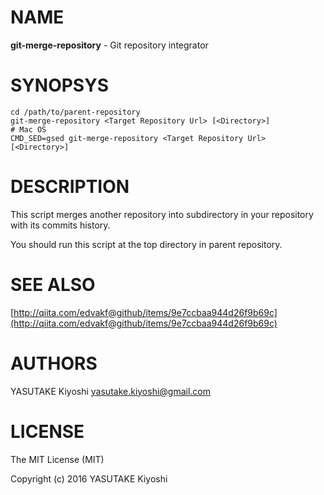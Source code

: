 # NAME

**git-merge-repository** - Git repository integrator

# SYNOPSYS

    cd /path/to/parent-repository
    git-merge-repository <Target Repository Url> [<Directory>]
    # Mac OS
    CMD_SED=gsed git-merge-repository <Target Repository Url> [<Directory>]

# DESCRIPTION

This script merges another repository into subdirectory in your repository with
its commits history.

You should run this script at the top directory in parent repository.

# SEE ALSO

[http://qiita.com/edvakf@github/items/9e7ccbaa944d26f9b69c](http://qiita.com/edvakf@github/items/9e7ccbaa944d26f9b69c)

# AUTHORS

YASUTAKE Kiyoshi <yasutake.kiyoshi@gmail.com>

# LICENSE

The MIT License (MIT)

Copyright (c) 2016 YASUTAKE Kiyoshi
